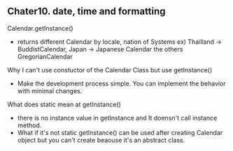 <h2> Chater10. date, time and formatting </h2>

Calendar.getInstance() 
 - returns different Calendar by locale, nation of Systems
   ex) Thailland -> BuddistCalendar, Japan -> Japanese Calendar the others GregorianCalendar
   
Why I can't use constuctor of the Calendar Class but use getInstance() 
 - Make the development process simple. You can implement the behavior with minimal changes.

What does static mean at getInstance()
 - there is no instance value in getInstance and It doensn't call instance method.
 - What if it's not static getInstance() can be used after creating Calendar object
   but you can't create beaouse it's an abstract class.
   

